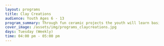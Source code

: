 ```yaml
---
layout: programs
title: Clay Creations
audience: Youth Ages 6 - 13
program_summary: Through fun ceramic projects the youth will learn basic ceramic methods such as molding and alternating shapes while making usable pots and fanciful sculptures.
cover_image: /assets/img/programs_claycreations.jpg
days: Tuesday (Weekly)
time: 04:00 pm - 05:00 pm
---
```

